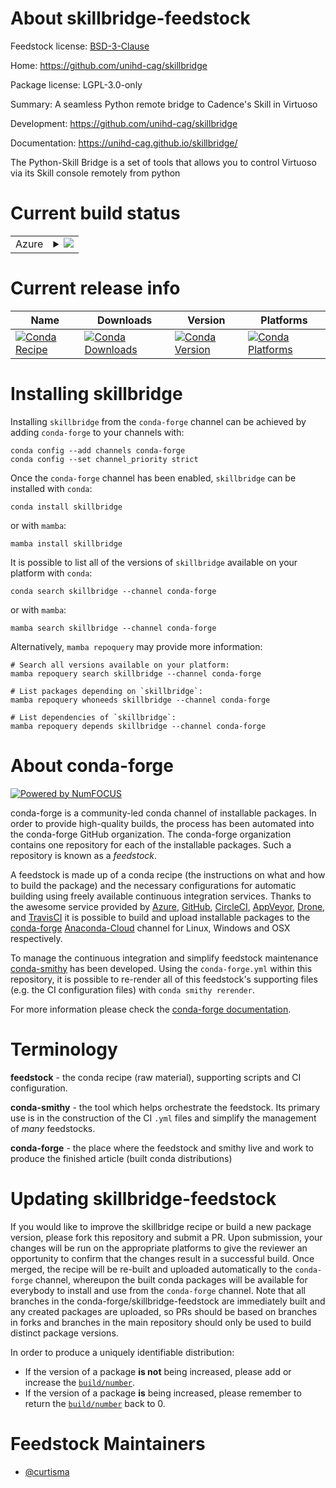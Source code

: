 About skillbridge-feedstock
===========================

Feedstock license: [BSD-3-Clause](https://github.com/conda-forge/skillbridge-feedstock/blob/main/LICENSE.txt)

Home: https://github.com/unihd-cag/skillbridge

Package license: LGPL-3.0-only

Summary: A seamless Python remote bridge to Cadence's Skill in Virtuoso

Development: https://github.com/unihd-cag/skillbridge

Documentation: https://unihd-cag.github.io/skillbridge/

The Python-Skill Bridge is a set of tools that allows you to control
Virtuoso via its Skill console remotely from python


Current build status
====================


<table>
    
  <tr>
    <td>Azure</td>
    <td>
      <details>
        <summary>
          <a href="https://dev.azure.com/conda-forge/feedstock-builds/_build/latest?definitionId=16555&branchName=main">
            <img src="https://dev.azure.com/conda-forge/feedstock-builds/_apis/build/status/skillbridge-feedstock?branchName=main">
          </a>
        </summary>
        <table>
          <thead><tr><th>Variant</th><th>Status</th></tr></thead>
          <tbody><tr>
              <td>linux_64_python3.10.____cpython</td>
              <td>
                <a href="https://dev.azure.com/conda-forge/feedstock-builds/_build/latest?definitionId=16555&branchName=main">
                  <img src="https://dev.azure.com/conda-forge/feedstock-builds/_apis/build/status/skillbridge-feedstock?branchName=main&jobName=linux&configuration=linux%20linux_64_python3.10.____cpython" alt="variant">
                </a>
              </td>
            </tr><tr>
              <td>linux_64_python3.11.____cpython</td>
              <td>
                <a href="https://dev.azure.com/conda-forge/feedstock-builds/_build/latest?definitionId=16555&branchName=main">
                  <img src="https://dev.azure.com/conda-forge/feedstock-builds/_apis/build/status/skillbridge-feedstock?branchName=main&jobName=linux&configuration=linux%20linux_64_python3.11.____cpython" alt="variant">
                </a>
              </td>
            </tr><tr>
              <td>linux_64_python3.12.____cpython</td>
              <td>
                <a href="https://dev.azure.com/conda-forge/feedstock-builds/_build/latest?definitionId=16555&branchName=main">
                  <img src="https://dev.azure.com/conda-forge/feedstock-builds/_apis/build/status/skillbridge-feedstock?branchName=main&jobName=linux&configuration=linux%20linux_64_python3.12.____cpython" alt="variant">
                </a>
              </td>
            </tr><tr>
              <td>linux_64_python3.8.____cpython</td>
              <td>
                <a href="https://dev.azure.com/conda-forge/feedstock-builds/_build/latest?definitionId=16555&branchName=main">
                  <img src="https://dev.azure.com/conda-forge/feedstock-builds/_apis/build/status/skillbridge-feedstock?branchName=main&jobName=linux&configuration=linux%20linux_64_python3.8.____cpython" alt="variant">
                </a>
              </td>
            </tr><tr>
              <td>linux_64_python3.9.____73_pypy</td>
              <td>
                <a href="https://dev.azure.com/conda-forge/feedstock-builds/_build/latest?definitionId=16555&branchName=main">
                  <img src="https://dev.azure.com/conda-forge/feedstock-builds/_apis/build/status/skillbridge-feedstock?branchName=main&jobName=linux&configuration=linux%20linux_64_python3.9.____73_pypy" alt="variant">
                </a>
              </td>
            </tr><tr>
              <td>linux_64_python3.9.____cpython</td>
              <td>
                <a href="https://dev.azure.com/conda-forge/feedstock-builds/_build/latest?definitionId=16555&branchName=main">
                  <img src="https://dev.azure.com/conda-forge/feedstock-builds/_apis/build/status/skillbridge-feedstock?branchName=main&jobName=linux&configuration=linux%20linux_64_python3.9.____cpython" alt="variant">
                </a>
              </td>
            </tr>
          </tbody>
        </table>
      </details>
    </td>
  </tr>
</table>

Current release info
====================

| Name | Downloads | Version | Platforms |
| --- | --- | --- | --- |
| [![Conda Recipe](https://img.shields.io/badge/recipe-skillbridge-green.svg)](https://anaconda.org/conda-forge/skillbridge) | [![Conda Downloads](https://img.shields.io/conda/dn/conda-forge/skillbridge.svg)](https://anaconda.org/conda-forge/skillbridge) | [![Conda Version](https://img.shields.io/conda/vn/conda-forge/skillbridge.svg)](https://anaconda.org/conda-forge/skillbridge) | [![Conda Platforms](https://img.shields.io/conda/pn/conda-forge/skillbridge.svg)](https://anaconda.org/conda-forge/skillbridge) |

Installing skillbridge
======================

Installing `skillbridge` from the `conda-forge` channel can be achieved by adding `conda-forge` to your channels with:

```
conda config --add channels conda-forge
conda config --set channel_priority strict
```

Once the `conda-forge` channel has been enabled, `skillbridge` can be installed with `conda`:

```
conda install skillbridge
```

or with `mamba`:

```
mamba install skillbridge
```

It is possible to list all of the versions of `skillbridge` available on your platform with `conda`:

```
conda search skillbridge --channel conda-forge
```

or with `mamba`:

```
mamba search skillbridge --channel conda-forge
```

Alternatively, `mamba repoquery` may provide more information:

```
# Search all versions available on your platform:
mamba repoquery search skillbridge --channel conda-forge

# List packages depending on `skillbridge`:
mamba repoquery whoneeds skillbridge --channel conda-forge

# List dependencies of `skillbridge`:
mamba repoquery depends skillbridge --channel conda-forge
```


About conda-forge
=================

[![Powered by
NumFOCUS](https://img.shields.io/badge/powered%20by-NumFOCUS-orange.svg?style=flat&colorA=E1523D&colorB=007D8A)](https://numfocus.org)

conda-forge is a community-led conda channel of installable packages.
In order to provide high-quality builds, the process has been automated into the
conda-forge GitHub organization. The conda-forge organization contains one repository
for each of the installable packages. Such a repository is known as a *feedstock*.

A feedstock is made up of a conda recipe (the instructions on what and how to build
the package) and the necessary configurations for automatic building using freely
available continuous integration services. Thanks to the awesome service provided by
[Azure](https://azure.microsoft.com/en-us/services/devops/), [GitHub](https://github.com/),
[CircleCI](https://circleci.com/), [AppVeyor](https://www.appveyor.com/),
[Drone](https://cloud.drone.io/welcome), and [TravisCI](https://travis-ci.com/)
it is possible to build and upload installable packages to the
[conda-forge](https://anaconda.org/conda-forge) [Anaconda-Cloud](https://anaconda.org/)
channel for Linux, Windows and OSX respectively.

To manage the continuous integration and simplify feedstock maintenance
[conda-smithy](https://github.com/conda-forge/conda-smithy) has been developed.
Using the ``conda-forge.yml`` within this repository, it is possible to re-render all of
this feedstock's supporting files (e.g. the CI configuration files) with ``conda smithy rerender``.

For more information please check the [conda-forge documentation](https://conda-forge.org/docs/).

Terminology
===========

**feedstock** - the conda recipe (raw material), supporting scripts and CI configuration.

**conda-smithy** - the tool which helps orchestrate the feedstock.
                   Its primary use is in the construction of the CI ``.yml`` files
                   and simplify the management of *many* feedstocks.

**conda-forge** - the place where the feedstock and smithy live and work to
                  produce the finished article (built conda distributions)


Updating skillbridge-feedstock
==============================

If you would like to improve the skillbridge recipe or build a new
package version, please fork this repository and submit a PR. Upon submission,
your changes will be run on the appropriate platforms to give the reviewer an
opportunity to confirm that the changes result in a successful build. Once
merged, the recipe will be re-built and uploaded automatically to the
`conda-forge` channel, whereupon the built conda packages will be available for
everybody to install and use from the `conda-forge` channel.
Note that all branches in the conda-forge/skillbridge-feedstock are
immediately built and any created packages are uploaded, so PRs should be based
on branches in forks and branches in the main repository should only be used to
build distinct package versions.

In order to produce a uniquely identifiable distribution:
 * If the version of a package **is not** being increased, please add or increase
   the [``build/number``](https://docs.conda.io/projects/conda-build/en/latest/resources/define-metadata.html#build-number-and-string).
 * If the version of a package **is** being increased, please remember to return
   the [``build/number``](https://docs.conda.io/projects/conda-build/en/latest/resources/define-metadata.html#build-number-and-string)
   back to 0.

Feedstock Maintainers
=====================

* [@curtisma](https://github.com/curtisma/)

